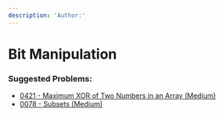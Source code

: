 ```yaml
---
description: 'Author:'
---
```


# Bit Manipulation

### Suggested Problems:

* [0421 - Maximum XOR of Two Numbers in an Array (Medium)](../solutions/0400-0499/0421-maximum-xor-of-two-numbers-in-an-array.md)
* [0078 - Subsets (Medium)](../solutions/0000-0099/0078-subsets-medium.md)
